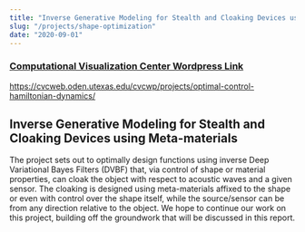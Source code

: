 ```yaml
---
title: "Inverse Generative Modeling for Stealth and Cloaking Devices using Meta-materials"
slug: "/projects/shape-optimization"
date: "2020-09-01"
---
```

### [Computational Visualization Center Wordpress Link](https://cvcweb.oden.utexas.edu/cvcwp/projects/acoustic-cloaking/)
https://cvcweb.oden.utexas.edu/cvcwp/projects/optimal-control-hamiltonian-dynamics/
## Inverse Generative Modeling for Stealth and Cloaking Devices using Meta-materials

The project sets out to optimally design functions using inverse Deep Variational Bayes Filters (DVBF) that, via control of shape or material properties, can cloak the object with respect to acoustic waves and a given sensor. The cloaking is designed using meta-materials affixed to the shape or even with control over the shape itself, while the source/sensor can be from any direction relative to the object. We hope to continue our work on this project, building off the groundwork that will be discussed in this report.
